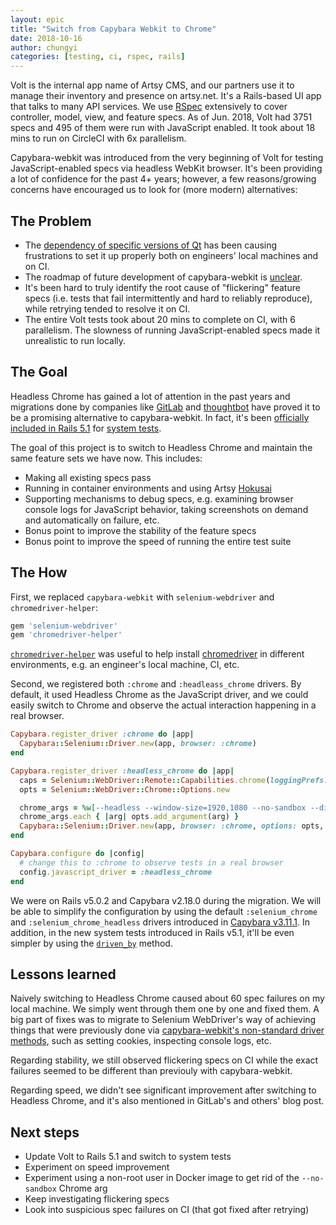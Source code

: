 ```yaml
---
layout: epic
title: "Switch from Capybara Webkit to Chrome"
date: 2018-10-16
author: chungyi
categories: [testing, ci, rspec, rails]
---
```


Volt is the internal app name of Artsy CMS, and our partners use it to manage their inventory and presence on artsy.net. It's a Rails-based UI app that talks to many API services. We use [RSpec][rspec] extensively to cover controller, model, view, and feature specs. As of Jun. 2018, Volt had 3751 specs and 495 of them were run with JavaScript enabled. It took about 18 mins to run on CircleCI with 6x parallelism.

Capybara-webkit was introduced from the very beginning of Volt for testing JavaScript-enabled specs via headless WebKit browser. It's been providing a lot of confidence for the past 4+ years; however, a few reasons/growing concerns have encouraged us to look for (more modern) alternatives:

<!-- more -->

## The Problem

- The [dependency of specific versions of Qt][qt-dependency] has been causing frustrations to set it up properly both on engineers' local machines and on CI.
- The roadmap of future development of capybara-webkit is [unclear][unclear-capybara-webkit-roadmap].
- It's been hard to truly identify the root cause of "flickering" feature specs (i.e. tests that fail intermittently and hard to reliably reproduce), while retrying tended to resolve it on CI.
- The entire Volt tests took about 20 mins to complete on CI, with 6 parallelism. The slowness of running JavaScript-enabled specs made it unrealistic to run locally.

## The Goal

Headless Chrome has gained a lot of attention in the past years and migrations done by companies like [GitLab][headless-chrome-migration-gitlab] and [thoughtbot][headless-chrome-migration-thoughtbot] have proved it to be a promising alternative to capybara-webkit. In fact, it's been [officially included in Rails 5.1][rails-5.1-system-tests] for [system tests][rails-system-tests].

The goal of this project is to switch to Headless Chrome and maintain the same feature sets we have now. This includes:

- Making all existing specs pass
- Running in container environments and using Artsy [Hokusai][hokusai]
- Supporting mechanisms to debug specs, e.g. examining browser console logs for JavaScript behavior, taking screenshots on demand and automatically on failure, etc.
- Bonus point to improve the stability of the feature specs
- Bonus point to improve the speed of running the entire test suite

## The How

First, we replaced `capybara-webkit` with `selenium-webdriver` and `chromedriver-helper`:

```ruby
gem 'selenium-webdriver'
gem 'chromedriver-helper'
```

[`chromedriver-helper`][chromedriver-helper] was useful to help install [chromedriver][chromedriver] in different environments, e.g. an engineer's local machine, CI, etc.

Second, we registered both `:chrome` and `:headleass_chrome` drivers. By default, it used Headless Chrome as the JavaScript driver, and we could easily switch to Chrome and observe the actual interaction happening in a real browser.

```ruby
Capybara.register_driver :chrome do |app|
  Capybara::Selenium::Driver.new(app, browser: :chrome)
end

Capybara.register_driver :headless_chrome do |app|
  caps = Selenium::WebDriver::Remote::Capabilities.chrome(loggingPrefs: { browser: 'ALL' })
  opts = Selenium::WebDriver::Chrome::Options.new

  chrome_args = %w[--headless --window-size=1920,1080 --no-sandbox --disable-dev-shm-usage]
  chrome_args.each { |arg| opts.add_argument(arg) }
  Capybara::Selenium::Driver.new(app, browser: :chrome, options: opts, desired_capabilities: caps)
end

Capybara.configure do |config|
  # change this to :chrome to observe tests in a real browser
  config.javascript_driver = :headless_chrome
end
```

We were on Rails v5.0.2 and Capybara v2.18.0 during the migration. We will be able to simplify the configuration by using the default `:selenium_chrome` and `:selenium_chrome_headless` drivers introduced in [Capybara v3.11.1][capybara-default-chrome-drivers]. In addition, in the new system tests introduced in Rails v5.1, it'll be even simpler by using the [`driven_by`][driven-by] method.

## Lessons learned

Naively switching to Headless Chrome caused about 60 spec failures on my local machine. We simply went through them one by one and fixed them. A big part of fixes was to migrate to Selenium WebDriver's way of achieving things that were previously done via [capybara-webkit's non-standard driver methods][capybara-webkit-non-standard-driver-methods], such as setting cookies, inspecting console logs, etc.

Regarding stability, we still observed flickering specs on CI while the exact failures seemed to be different than previouly with capybara-webkit.

Regarding speed, we didn't see significant improvement after switching to Headless Chrome, and it's also mentioned in GitLab's and others' blog post.

## Next steps

- Update Volt to Rails 5.1 and switch to system tests
- Experiment on speed improvement
- Experiment using a non-root user in Docker image to get rid of the `--no-sandbox` Chrome arg
- Keep investigating flickering specs
- Look into suspicious spec failures on CI (that got fixed after retrying)

[qt-dependency]: https://github.com/thoughtbot/capybara-webkit/tree/v1.14.0#qt-dependency-and-installation-issues
[unclear-capybara-webkit-roadmap]: https://github.com/thoughtbot/capybara-webkit/issues/885#issuecomment-193988527
[rspec]: https://github.com/rspec/rspec
[headless-chrome-migration-gitlab]: https://about.gitlab.com/2017/12/19/moving-to-headless-chrome/
[headless-chrome-migration-thoughtbot]: https://robots.thoughtbot.com/headless-feature-specs-with-chrome
[capybara-webkit-non-standard-driver-methods]: https://github.com/thoughtbot/capybara-webkit/tree/v1.14.0#non-standard-driver-methods
[rails-5.1-system-tests]: http://guides.rubyonrails.org/5_1_release_notes.html#system-tests
[rails-system-tests]: https://guides.rubyonrails.org/testing.html#system-testing
[hokusai]: https://github.com/artsy/hokusai
[chromedriver-helper]: https://github.com/flavorjones/chromedriver-helper
[chromedriver]: https://sites.google.com/a/chromium.org/chromedriver/
[capybara-default-chrome-drivers]: https://github.com/teamcapybara/capybara/blob/3.11.1/lib/capybara.rb#L535-L545
[driven-by]: https://api.rubyonrails.org/v5.1.3/classes/ActionDispatch/SystemTestCase.html#method-c-driven_by
